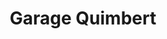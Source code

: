 ---
title: "Garage Quimbert"
url: /bourg-des-comptes/garage-quimbert/
shop: réparation de voitures
---